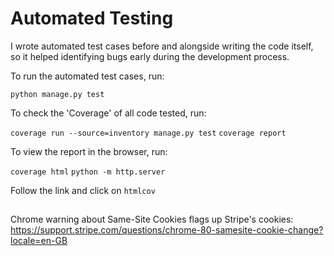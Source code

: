 # Automated Testing

I wrote automated test cases before and alongside writing the code itself, so it
helped identifying bugs early during the development process. 

To run the automated test cases, run:

`python manage.py test`

To check the 'Coverage' of all code tested, run:

`coverage run --source=inventory manage.py test`
`coverage report`

To view the report in the browser, run:

`coverage html`
`python -m http.server`

Follow the link and click on `htmlcov`

##

Chrome warning about Same-Site Cookies flags up Stripe's cookies:
https://support.stripe.com/questions/chrome-80-samesite-cookie-change?locale=en-GB